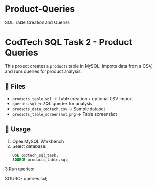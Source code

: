 # Product-Queries
SQL Table Creation and Queries  
# CodTech SQL Task 2 - Product Queries

This project creates a `products` table in MySQL, imports data from a CSV, and runs queries for product analysis.

## 📂 Files
- `products_table.sql` → Table creation + optional CSV import
- `queries.sql` → SQL queries for analysis
- `products_data_codtech.csv` → Sample dataset
- `products_table_screenshot.png` → Table screenshot

## 🚀 Usage
1. Open MySQL Workbench
2. Select database:
   ```sql
   USE codtech_sql_task;
   SOURCE products_table.sql;
3.Run queries:

SOURCE queries.sql;
